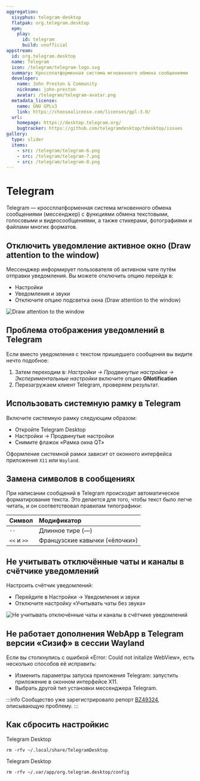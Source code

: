 ```yaml
---
aggregation:
  sisyphus: telegram-desktop
  flatpak: org.telegram.desktop
  epm:
    play:
      id: telegram
      build: unofficial
appstream:
  id: org.telegram.desktop
  name: Telegram
  icon: /telegram/telegram-logo.svg
  summary: Кроссплатформенная система мгновенного обмена сообщениями
  developer:
    name: John Preston & Community
    nickname: john-preston
    avatar: /telegram/telegram-avatar.png
  metadata_license:
    name: GNU GPLv3
    link: https://choosealicense.com/licenses/gpl-3.0/
  url:
    homepage: https://desktop.telegram.org/
    bugtracker: https://github.com/telegramdesktop/tdesktop/issues
gallery:
  type: slider
  items:
    - src: /telegram/telegram-6.png
    - src: /telegram/telegram-7.png
    - src: /telegram/telegram-8.png
---
```


# Telegram

Telegram — кроссплатформенная система мгновенного обмена сообщениями (мессенджер) с функциями обмена текстовыми, голосовыми и видеосообщениями, а также стикерами, фотографиями и файлами многих форматов.

<!--@include: @apps/_parts/install/content-repo.md-->
<!--@include: @apps/_parts/install/content-flatpak.md-->
<!--@include: @apps/_parts/install/content-epm-play.md-->

## Отключить уведомление активное окно (Draw attention to the window)

Мессенджер информирует пользователя об активном чате путём отправки уведомления. Вы можете отключить опцию перейдя в:

- Настройки
- Уведомления и звуки
- Отключите опцию подсветка окна (Draw attention to the window)

![Draw attention to the window](/telegram/telegram_1.png)

## Проблема отображения уведомлений в Telegram

Если вместо уведомления с текстом пришедшего сообщения вы видите нечто подобное:

1. Затем переходим в: _Настройки -> Продвинутые настройки -> Экспериментальные настройки_ включите опцию **GNotification**
2. Перезагружаем клиент Telegram, проверяем результат.

## Использовать системную рамку в Telegram

Включите системную рамку следующим образом:

- Откройте Telegram Desktop
- Настройки -> Продвинутые настройки
- Снимите флажок «Рамка окна QT»

<AGWGallery />

Оформление системной рамки зависит от оконного интерфейса приложения `X11` или `Wayland`.

## Замена символов в сообщениях

При написании сообщений в Telegram происходит автоматическое форматирование текста. Это делается для того, чтобы текст было легче читать, и он соответствовал правилам типографики:

| Символ      | Модификатор                    |
| :---------- | :----------------------------- |
| `--`        | Длинное тире (—)               |
| `<<` и `>>` | Французские кавычки («ёлочки») |

## Не учитывать отключённые чаты и каналы в счётчике уведомлений

Настроить счётчик уведомлений:

- Перейдите в Настройки -> Уведомления и звуки
- Отключите настройку «Учитывать чаты без звука»

![Не учитывать отключённые чаты и каналы в счётчике уведомлений](/telegram/telegram-9.png)


## Не работает дополнения WebApp в Telegram версии «Сизиф» в сессии Wayland 

Если вы столкнулись с ошибкой «Error: Could not initalize WebView», есть несколько способов её исправить:

- Изменить параметры запуска приложения Telegram: запустить приложение в оконном интерфейсе X11.
- Выбрать другой тип установки мессенджера Telegram.

:::info
Сообщество уже зарегистрировало репорт [BZ49324](https://bugzilla.altlinux.org/49324), описывающую проблему.
:::

## Как сбросить настройкис

Telegram Desktop <Badge type="warning" text="Sisyphus" />

```shell
rm -rfv ~/.local/share/TelegramDesktop
```

Telegram Desktop <Badge type="tip" text="Flatpak" />

```shell
rm -rfv ~/.var/app/org.telegram.desktop/config
```